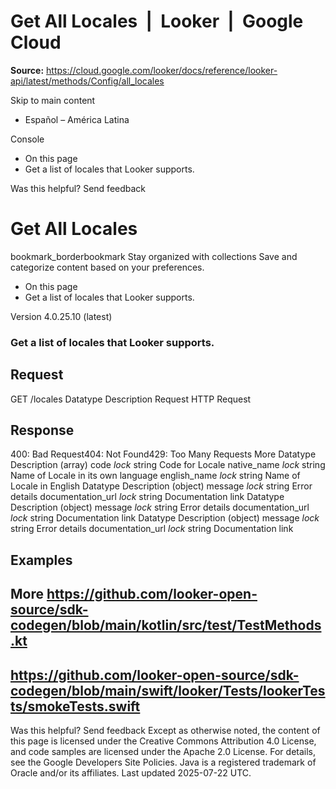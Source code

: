 # Get All Locales  |  Looker  |  Google Cloud

**Source:** https://cloud.google.com/looker/docs/reference/looker-api/latest/methods/Config/all_locales

Skip to main content 


  * Español – América Latina

Console 
  * On this page
  * Get a list of locales that Looker supports.




Was this helpful?
Send feedback 
#  Get All Locales
bookmark_borderbookmark Stay organized with collections  Save and categorize content based on your preferences.
  * On this page
  * Get a list of locales that Looker supports.


Version 4.0.25.10 (latest) 
### Get a list of locales that Looker supports.
## Request
GET /locales 
Datatype
Description
Request
HTTP Request 
## Response
400: Bad Request404: Not Found429: Too Many Requests More
Datatype
Description
(array)
code
_lock_
string 
Code for Locale
native_name
_lock_
string 
Name of Locale in its own language
english_name
_lock_
string 
Name of Locale in English
Datatype
Description
(object)
message
_lock_
string 
Error details
documentation_url
_lock_
string 
Documentation link
Datatype
Description
(object)
message
_lock_
string 
Error details
documentation_url
_lock_
string 
Documentation link
Datatype
Description
(object)
message
_lock_
string 
Error details
documentation_url
_lock_
string 
Documentation link
## Examples
More
https://github.com/looker-open-source/sdk-codegen/blob/main/kotlin/src/test/TestMethods.kt   
---  
https://github.com/looker-open-source/sdk-codegen/blob/main/swift/looker/Tests/lookerTests/smokeTests.swift   
---  
Was this helpful?
Send feedback 
Except as otherwise noted, the content of this page is licensed under the Creative Commons Attribution 4.0 License, and code samples are licensed under the Apache 2.0 License. For details, see the Google Developers Site Policies. Java is a registered trademark of Oracle and/or its affiliates.
Last updated 2025-07-22 UTC.



